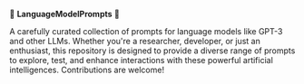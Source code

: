 📖 **LanguageModelPrompts** 🤖

A carefully curated collection of prompts for language models like GPT-3 and other LLMs. Whether you're a researcher, developer, or just an enthusiast, this repository is designed to provide a diverse range of prompts to explore, test, and enhance interactions with these powerful artificial intelligences. Contributions are welcome!
